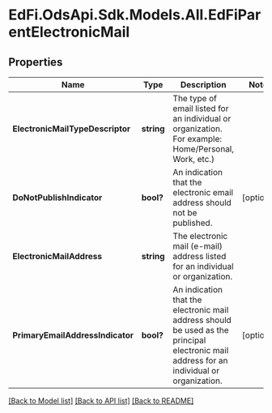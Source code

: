 # EdFi.OdsApi.Sdk.Models.All.EdFiParentElectronicMail
## Properties

Name | Type | Description | Notes
------------ | ------------- | ------------- | -------------
**ElectronicMailTypeDescriptor** | **string** | The type of email listed for an individual or organization. For example: Home/Personal, Work, etc.) | 
**DoNotPublishIndicator** | **bool?** | An indication that the electronic email address should not be published. | [optional] 
**ElectronicMailAddress** | **string** | The electronic mail (e-mail) address listed for an individual or organization. | 
**PrimaryEmailAddressIndicator** | **bool?** | An indication that the electronic mail address should be used as the principal electronic mail address for an individual or organization. | [optional] 

[[Back to Model list]](../README.md#documentation-for-models) [[Back to API list]](../README.md#documentation-for-api-endpoints) [[Back to README]](../README.md)

